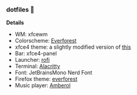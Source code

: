 ### dotfiles 🌲

**Details**

- WM: xfcewm
- Colorscheme: [Everforest](https://github.com/sainnhe/everforest)
- xfce4 theme: a slightly modified version of [this](https://github.com/Fausto-Korpsvart/Everforest-GTK-Theme)
- Bar: xfce4-panel
- Launcher: [rofi](https://github.com/davatorium/rofi)
- Terminal: [Alacritty](https://github.com/alacritty/alacritty)
- Font: JetBrainsMono Nerd Font
- Firefox theme: [everforest](https://addons.mozilla.org/en-US/firefox/addon/everforest)
- Music player: [Amberol](https://gitlab.gnome.org/World/amberol)

